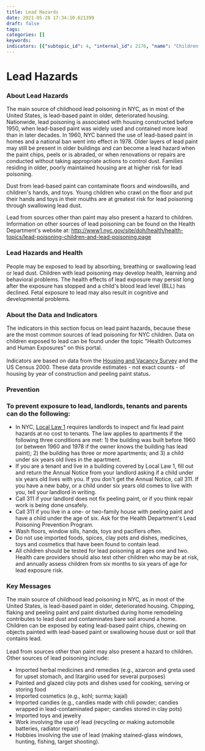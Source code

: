 ```yaml
---
title: Lead Hazards
date: 2021-05-28 17:34:10.621399
draft: false
tags: 
categories: []
keywords: 
indicators: [{"subtopic_id": 4, "internal_id": 2176, "name": "Children under 5 years old in Poverty", "URL": "https://a816-dohbesp.nyc.gov/IndicatorPublic/VisualizationData.aspx?id=2176,719b87,4,Summarize"}, {"subtopic_id": 4, "internal_id": 16, "name": "Pre-1950 Homes", "URL": "https://a816-dohbesp.nyc.gov/IndicatorPublic/VisualizationData.aspx?id=16,719b87,4,Summarize"}, {"subtopic_id": 4, "internal_id": 41, "name": "Pre-1960 Homes with Peeling Paint", "URL": "https://a816-dohbesp.nyc.gov/IndicatorPublic/VisualizationData.aspx?id=41,719b87,4,Summarize"}]
---
```

# Lead Hazards
<h3>About Lead Hazards</h3>
<p>The main source of childhood lead poisoning in NYC, as in most of the United States, is lead-based paint in older, deteriorated housing. Nationwide, lead poisoning is associated with housing constructed before 1950, when lead-based paint was widely used and contained more lead than in later decades. In 1960, NYC banned the use of lead-based paint in homes and a national ban went into effect in 1978. Older layers of lead paint may still be present in older buildings and can become a lead hazard when the paint chips, peels or is abraded, or when renovations or repairs are conducted without taking appropriate actions to control dust. Families residing in older, poorly maintained housing are at higher risk for lead poisoning.</p>
<p>Dust from lead-based paint can contaminate floors and windowsills, and children's hands, and toys. Young children who crawl on the floor and put their hands and toys in their mouths are at greatest risk for lead poisoning through swallowing lead dust.</p>
<p>Lead from sources other than paint may also present a hazard to children. Information on other sources of lead poisoning can be found on the Health Department's website at: <a href="http://www1.nyc.gov/site/doh/health/health-topics/lead-poisoning-children-and-lead-poisoning.page" target="_blank">http://www1.nyc.gov/site/doh/health/health-topics/lead-poisoning-children-and-lead-poisoning.page</a><a href="http://www.nyc.gov/html/doh/html/environmental/lead-homepage.shtml" target="_blank"><br /></a></p>
<h3>Lead Hazards and Health</h3>
<p>People may be exposed to lead by absorbing, breathing or swallowing lead or lead dust. Children with lead poisoning may develop health, learning and behavioral problems. The health effects of lead exposure may persist long after the exposure has stopped and a child's blood lead level (BLL) has declined. Fetal exposure to lead may also result in cognitive and developmental problems.</p>
<h3>About the Data and Indicators</h3>
<p>The indicators in this section focus on lead paint hazards, because these are the most common sources of lead poisoning for NYC children. Data on children exposed to lead can be found under the topic "Health Outcomes and Human Exposures" on this portal. <br /><br />Indicators are based on data from the <a href="http://www.census.gov/housing/nychvs/" target="_blank">Housing and Vacancy Survey</a> and the US Census 2000. These data provide estimates - not exact counts - of housing by year of construction and peeling paint status.</p>
<h3>Prevention</h3>
<h3>To prevent exposure to lead, landlords, tenants and parents can do the following:</h3>
<ul>
<li>In NYC, <a href="http://www1.nyc.gov/site/hpd/owners/Lead-Based-Paint.page" target="_blank">Local Law 1</a> requires landlords to inspect and fix lead paint hazards at no cost to tenants. The law applies to apartments if the following three conditions are met: 1) the building was built before 1960 (or between 1960 and 1978 if the owner knows the building has lead paint); 2) the building has three or more apartments; and 3) a child under six years old lives in the apartment.</li>
<li>If you are a tenant and live in a building covered by Local Law 1, fill out and return the Annual Notice from your landlord asking if a child under six years old lives with you. If you don't get the Annual Notice, call 311. If you have a new baby, or a child under six years old comes to live with you, tell your landlord in writing.</li>
<li>Call 311 if your landlord does not fix peeling paint, or if you think repair work is being done unsafely.</li>
<li>Call 311 if you live in a one- or two-family house with peeling paint and have a child under the age of six. Ask for the Health Department's Lead Poisoning Prevention Program.</li>
<li>Wash floors, window sills, hands, toys and pacifiers often.</li>
<li>Do not use imported foods, spices, clay pots and dishes, medicines, toys and cosmetics that have been found to contain lead.</li>
<li>All children should be tested for lead poisoning at ages one and two. Health care providers should also test other children who may be at risk, and annually assess children from six months to six years of age for lead exposure risk.</li>
</ul>
<h3>Key Messages</h3>
<p>The main source of childhood lead poisoning in NYC, as in most of the United States, is lead-based paint in older, deteriorated housing. Chipping, flaking and peeling paint and paint disturbed during home remodeling contributes to lead dust and contaminates bare soil around a home. Children can be exposed by eating lead-based paint chips, chewing on objects painted with lead-based paint or swallowing house dust or soil that contains lead.<br /><br /> Lead from sources other than paint may also present a hazard to children. Other sources of lead poisoning include:</p>
<ul>
<li>Imported herbal medicines and remedies (e.g., azarcon and greta used for upset stomach, and litargirio used for several purposes)</li>
<li>Painted and glazed clay pots and dishes used for cooking, serving or storing food&nbsp;</li>
<li>Imported cosmetics (e.g., kohl; surma; kajal)&nbsp;</li>
<li>Imported candies (e.g., candies made with chili powder; candies wrapped in lead-contaminated paper; candies stored in clay pots)&nbsp;</li>
<li>Imported toys and jewelry&nbsp;</li>
<li>Work involving the use of lead (recycling or making automobile batteries, radiator repair)&nbsp;</li>
<li>Hobbies involving the use of lead (making stained-glass windows, hunting, fishing, target shooting).</li>
</ul>
